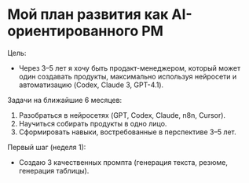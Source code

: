 # Мой план развития как AI-ориентированного PM

Цель:
- Через 3–5 лет я хочу быть продакт-менеджером, который может один создавать продукты, максимально используя нейросети и автоматизацию (Codex, Claude 3, GPT-4.1).

Задачи на ближайшие 6 месяцев:
1. Разобраться в нейросетях (GPT, Codex, Claude, n8n, Cursor).
2. Научиться собирать продукты в одно лицо.
3. Сформировать навыки, востребованные в перспективе 3–5 лет.

Первый шаг (неделя 1):
- Создаю 3 качественных промпта (генерация текста, резюме, генерация таблицы).
